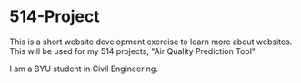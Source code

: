 # 514-Project
This is a short website development exercise to learn more about websites. This will be used for my 514 projects, "Air Quality Prediction Tool".

I am a BYU student in Civil Engineering.

